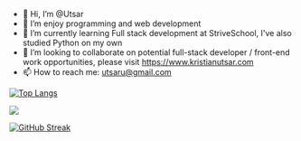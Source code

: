 - 👋 Hi, I’m @Utsar
- 👀 I’m enjoy programming and web development
- 🌱 I’m currently learning Full stack development at StriveSchool, I've also studied Python on my own
- 💞️ I’m looking to collaborate on potential full-stack developer / front-end work opportunities, please visit https://www.kristianutsar.com
- 📫 How to reach me: utsaru@gmail.com

[![Top Langs](https://github-readme-stats.vercel.app/api/top-langs/?username=Utsar&langs_count=8&layout=compact&show_icons=true&theme=radical)](https://github.com/Utsar/github-readme-stats)

![](https://komarev.com/ghpvc/?username=Utsar&color=green)

[![GitHub Streak](http://github-readme-streak-stats.herokuapp.com?user=Utsar&theme=dark&date_format=M%20j%5B%2C%20Y%5D)](https://git.io/streak-stats)
<!---
Utsar/Utsar is a ✨ special ✨ repository because its `README.md` (this file) appears on your GitHub profile.
You can click the Preview link to take a look at your changes.
--->
